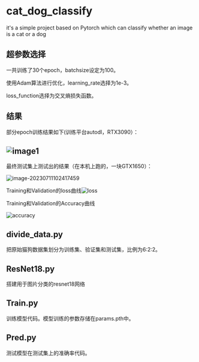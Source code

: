 # cat_dog_classify
it's a simple project based on Pytorch which can classify whether an image is a cat or a dog

## 超参数选择

一共训练了30个epoch，batchsize设定为100。

使用Adam算法进行优化，learning_rate选择为1e-3。

loss_function选择为交叉熵损失函数。

## 结果



部分epoch训练结果如下(训练平台autodl，RTX3090）：

## ![image1](https://github.com/akEliza/cat_dog_classify/blob/master/bac_3.jpg)

最终测试集上测试出的结果（在本机上跑的，一块GTX1650）：

![image-20230711102417459](C:\Users\Eliza\AppData\Roaming\Typora\typora-user-images\image-20230711102417459.png)

Training和Validation的loss曲线![loss](E:\cat_dog_classify\loss.png)

Training和Validation的Accuracy曲线

![accuracy](E:\cat_dog_classify\accuracy.png)



## divide_data.py

把原始猫狗数据集划分为训练集、验证集和测试集，比例为6:2:2。

## ResNet18.py

搭建用于图片分类的resnet18网络

## Train.py

训练模型代码。模型训练的参数存储在params.pth中。

## Pred.py

测试模型在测试集上的准确率代码。
